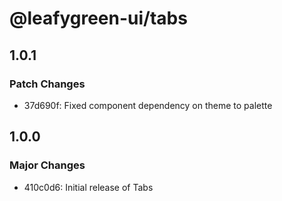 # @leafygreen-ui/tabs

## 1.0.1

### Patch Changes

- 37d690f: Fixed component dependency on theme to palette

## 1.0.0

### Major Changes

- 410c0d6: Initial release of Tabs
